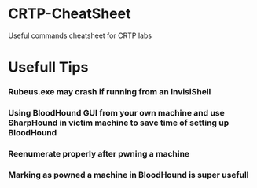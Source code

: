 # CRTP-CheatSheet
Useful commands cheatsheet for CRTP labs


# Usefull Tips

### Rubeus.exe may crash if running from an InvisiShell
### Using BloodHound GUI from your own machine and use SharpHound in victim machine to save time of setting up BloodHound
### Reenumerate properly after pwning a machine
### Marking as powned a machine in BloodHound is super usefull
